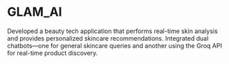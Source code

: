 # GLAM_AI
Developed a beauty tech application that performs real-time skin analysis and provides personalized skincare recommendations. Integrated dual chatbots—one for general skincare queries and another using the Groq API for real-time product discovery.
